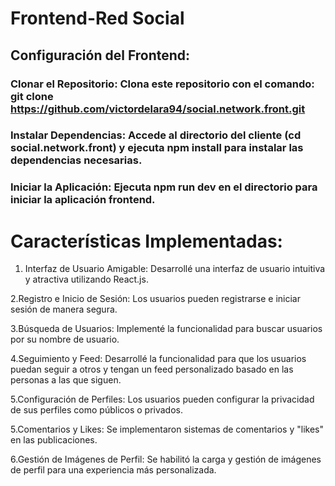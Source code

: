 # Frontend-Red Social

## Configuración del Frontend:

### Clonar el Repositorio: Clona este repositorio con el comando: git clone https://github.com/victordelara94/social.network.front.git

### Instalar Dependencias: Accede al directorio del cliente (cd social.network.front) y ejecuta npm install para instalar las dependencias necesarias.

### Iniciar la Aplicación: Ejecuta npm run dev en el directorio para iniciar la aplicación frontend.

# Características Implementadas:

1. Interfaz de Usuario Amigable: Desarrollé una interfaz de usuario intuitiva y atractiva utilizando React.js.

2.Registro e Inicio de Sesión: Los usuarios pueden registrarse e iniciar sesión de manera segura.

3.Búsqueda de Usuarios: Implementé la funcionalidad para buscar usuarios por su nombre de usuario.

4.Seguimiento y Feed: Desarrollé la funcionalidad para que los usuarios puedan seguir a otros y tengan un feed personalizado basado en las personas a las que siguen.

5.Configuración de Perfiles: Los usuarios pueden configurar la privacidad de sus perfiles como públicos o privados.

5.Comentarios y Likes: Se implementaron sistemas de comentarios y "likes" en las publicaciones.

6.Gestión de Imágenes de Perfil: Se habilitó la carga y gestión de imágenes de perfil para una experiencia más personalizada.
